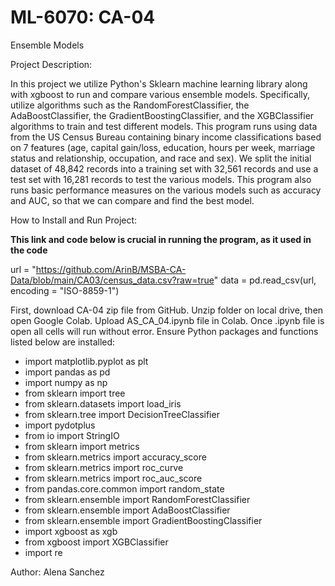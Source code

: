 # ML-6070: CA-04

Ensemble Models

Project Description: 

In this project we utilize Python's Sklearn machine learning library along with xgboost to run and compare various ensemble models. Specifically, utilize algorithms such as the RandomForestClassifier, the AdaBoostClassifier, the GradientBoostingClassifier, and the XGBClassifier algorithms to train and test different models. This program runs using data from the US Census Bureau containing binary income classifications based on 7 features (age, capital gain/loss, education, hours per week, marriage status and relationship, occupation, and race and sex). We split the initial dataset of 48,842 records into a training set with 32,561 records and use a test set with 16,281 records to test the various models. This program also runs basic performance measures on the various models such as accuracy and AUC, so that we can compare and find the best model.

How to Install and Run Project:

**This link and code below is crucial in running the program, as it used in the code**

url = "https://github.com/ArinB/MSBA-CA-Data/blob/main/CA03/census_data.csv?raw=true"
data = pd.read_csv(url, encoding = "ISO-8859-1") 

First, download CA-04 zip file from GitHub. Unzip folder on local drive, then open Google Colab. Upload AS_CA_04.ipynb file in Colab. Once .ipynb file is open all cells will run without error. Ensure Python packages and functions listed below are installed:

- import matplotlib.pyplot as plt
- import pandas as pd
- import numpy as np
- from sklearn import tree
- from sklearn.datasets import load_iris
- from sklearn.tree import DecisionTreeClassifier
- import pydotplus
- from io import StringIO
- from sklearn import metrics
- from sklearn.metrics import accuracy_score
- from sklearn.metrics import roc_curve
- from sklearn.metrics import roc_auc_score
- from pandas.core.common import random_state
- from sklearn.ensemble import RandomForestClassifier
- from sklearn.ensemble import AdaBoostClassifier
- from sklearn.ensemble import GradientBoostingClassifier
- import xgboost as xgb
- from xgboost import XGBClassifier
- import re 

Author: Alena Sanchez

